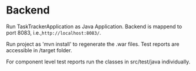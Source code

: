 # Backend 

Run TaskTrackerApplication as Java Application. Backend is mappend to port 8083, i.e.,`http://localhost:8083/`.

Run project as 'mvn install' to regenerate the .war files. Test reports are accessible in /target folder. 

For component level test reports run the classes in src/test/java individually.
